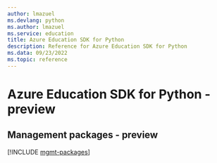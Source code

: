 ```yaml
---
author: lmazuel
ms.devlang: python
ms.author: lmazuel
ms.service: education
title: Azure Education SDK for Python
description: Reference for Azure Education SDK for Python
ms.data: 09/23/2022
ms.topic: reference
---
```

# Azure Education SDK for Python - preview

## Management packages - preview
[!INCLUDE [mgmt-packages](education-mgmt-index.md)]